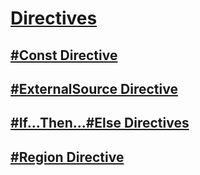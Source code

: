 # [Directives](TocOutOfQuery)
## [#Const Directive](TocOutOfQuery)
## [#ExternalSource Directive](externalsource-directive.md)
## [#If...Then...#Else Directives](if-then-else-directives.md)
## [#Region Directive](region-directive.md)
